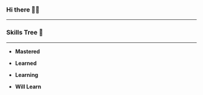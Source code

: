 ### Hi there 👋🏻
------------

### Skills Tree 🌲
-----------------
- **Mastered**

- **Learned**  

- **Learning**

- **Will Learn**
